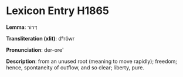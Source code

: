 # Lexicon Entry H1865

**Lemma**: דְּרוֹר

**Transliteration (xlit)**: dᵉrôwr

**Pronunciation**: der-ore'

**Description**:
from an unused root (meaning to move rapidly); freedom; hence, spontaneity of outflow, and so clear; liberty, pure.
